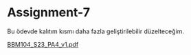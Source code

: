 # Assignment-7

Bu ödevde kalıtım kısmı daha fazla geliştirilebilir düzelteceğim.

[BBM104_S23_PA4_v1.pdf](https://github.com/SerhatAkbulut1/Assignment-7/files/11971746/BBM104_S23_PA4_v1.pdf)
